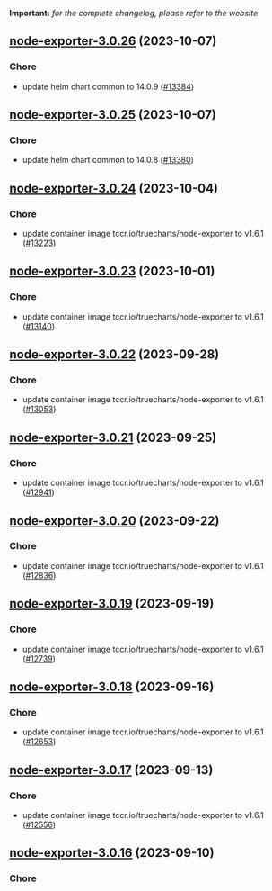 **Important:**
*for the complete changelog, please refer to the website*




## [node-exporter-3.0.26](https://github.com/succelle/charts/compare/node-exporter-3.0.25...node-exporter-3.0.26) (2023-10-07)

### Chore

- update helm chart common to 14.0.9 ([#13384](https://github.com/succelle/charts/issues/13384))
  
  


## [node-exporter-3.0.25](https://github.com/succelle/charts/compare/node-exporter-3.0.24...node-exporter-3.0.25) (2023-10-07)

### Chore

- update helm chart common to 14.0.8 ([#13380](https://github.com/succelle/charts/issues/13380))
  
  


## [node-exporter-3.0.24](https://github.com/succelle/charts/compare/node-exporter-3.0.23...node-exporter-3.0.24) (2023-10-04)

### Chore

- update container image tccr.io/truecharts/node-exporter to v1.6.1 ([#13223](https://github.com/succelle/charts/issues/13223))
  
  


## [node-exporter-3.0.23](https://github.com/succelle/charts/compare/node-exporter-3.0.22...node-exporter-3.0.23) (2023-10-01)

### Chore

- update container image tccr.io/truecharts/node-exporter to v1.6.1 ([#13140](https://github.com/succelle/charts/issues/13140))
  
  


## [node-exporter-3.0.22](https://github.com/succelle/charts/compare/node-exporter-3.0.21...node-exporter-3.0.22) (2023-09-28)

### Chore

- update container image tccr.io/truecharts/node-exporter to v1.6.1 ([#13053](https://github.com/succelle/charts/issues/13053))
  
  


## [node-exporter-3.0.21](https://github.com/succelle/charts/compare/node-exporter-3.0.20...node-exporter-3.0.21) (2023-09-25)

### Chore

- update container image tccr.io/truecharts/node-exporter to v1.6.1 ([#12941](https://github.com/succelle/charts/issues/12941))
  
  


## [node-exporter-3.0.20](https://github.com/succelle/charts/compare/node-exporter-3.0.19...node-exporter-3.0.20) (2023-09-22)

### Chore

- update container image tccr.io/truecharts/node-exporter to v1.6.1 ([#12836](https://github.com/succelle/charts/issues/12836))
  
  


## [node-exporter-3.0.19](https://github.com/succelle/charts/compare/node-exporter-3.0.18...node-exporter-3.0.19) (2023-09-19)

### Chore

- update container image tccr.io/truecharts/node-exporter to v1.6.1 ([#12739](https://github.com/succelle/charts/issues/12739))
  
  


## [node-exporter-3.0.18](https://github.com/succelle/charts/compare/node-exporter-3.0.17...node-exporter-3.0.18) (2023-09-16)

### Chore

- update container image tccr.io/truecharts/node-exporter to v1.6.1 ([#12653](https://github.com/succelle/charts/issues/12653))
  
  


## [node-exporter-3.0.17](https://github.com/succelle/charts/compare/node-exporter-3.0.16...node-exporter-3.0.17) (2023-09-13)

### Chore

- update container image tccr.io/truecharts/node-exporter to v1.6.1 ([#12556](https://github.com/succelle/charts/issues/12556))
  
  


## [node-exporter-3.0.16](https://github.com/succelle/charts/compare/node-exporter-3.0.15...node-exporter-3.0.16) (2023-09-10)

### Chore
